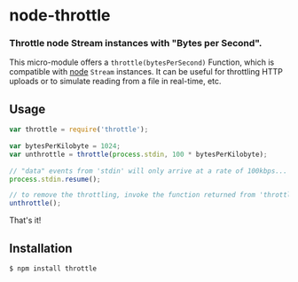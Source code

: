 node-throttle
=============
### Throttle node Stream instances with "Bytes per Second".

This micro-module offers a `throttle(bytesPerSecond)` Function, which is compatible
with [node][NodeJS] `Stream` instances. It can be useful for throttling HTTP uploads
or to simulate reading from a file in real-time, etc.


Usage
-----

``` js
var throttle = require('throttle');
    
var bytesPerKilobyte = 1024;
var unthrottle = throttle(process.stdin, 100 * bytesPerKilobyte);
    
// "data" events from 'stdin' will only arrive at a rate of 100kbps...
process.stdin.resume();

// to remove the throttling, invoke the function returned from 'throttle'
unthrottle();
```

That's it!

Installation
------------

``` bash
$ npm install throttle
```

[NodeJS]: http://nodejs.org
